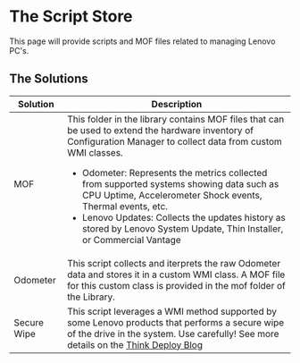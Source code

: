 # The Script Store #
This page will provide scripts and MOF files related to managing Lenovo PC's.

## The Solutions ##

Solution | Description
---------|------------
MOF | This folder in the library contains MOF files that can be used to extend the hardware inventory of Configuration Manager to collect data from custom WMI classes.<ul><li>Odometer: Represents the metrics collected from supported systems showing data such as CPU Uptime, Accelerometer Shock events, Thermal events, etc. </li><li> Lenovo Updates: Collects the updates history as stored by Lenovo System Update, Thin Installer, or Commercial Vantage</li></ul>
Odometer | This script collects and iterprets the raw Odometer data and stores it in a custom WMI class.  A MOF file for this custom class is provided in the mof folder of the Library.
Secure Wipe | This script leverages a WMI method supported by some Lenovo products that performs a secure wipe of the drive in the system.  Use carefully! See more details on the [Think Deploy Blog](https://thinkdeploy.blogspot.com/2021/02/thinkshield-secure-wipe-using-microsoft.html) 

